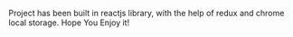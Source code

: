 Project has been built in reactjs library, with the help of redux and chrome local storage.
Hope You Enjoy it!

